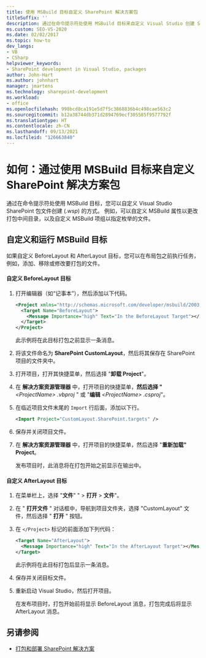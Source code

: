 ```yaml
---
title: 使用 MSBuild 目标自定义 SharePoint 解决方案包
titleSuffix: ''
description: 通过在命令提示符处使用 MSBuild 目标来自定义 Visual Studio 创建 SharePoint 解决方案包文件 ( .wsp) 的方式。
ms.custom: SEO-VS-2020
ms.date: 02/02/2017
ms.topic: how-to
dev_langs:
- VB
- CSharp
helpviewer_keywords:
- SharePoint development in Visual Studio, packages
author: John-Hart
ms.author: johnhart
manager: jmartens
ms.technology: sharepoint-development
ms.workload:
- office
ms.openlocfilehash: 998bcd8ca191e5d7f5c3868836b4c498cae563c2
ms.sourcegitcommit: b12a38744db371d2894769ecf305585f9577792f
ms.translationtype: HT
ms.contentlocale: zh-CN
ms.lasthandoff: 09/13/2021
ms.locfileid: "126663840"
---
```

# <a name="how-to-customize-a-sharepoint-solution-package-by-using-msbuild-targets"></a>如何：通过使用 MSBuild 目标来自定义 SharePoint 解决方案包
  通过在命令提示符处使用 MSBuild 目标，您可以自定义 Visual Studio SharePoint 包文件创建 (*.wsp*) 的方式。 例如，可以自定义 MSBuild 属性以更改打包中间目录，以及自定义 MSBuild 项组以指定枚举的文件。

## <a name="customize-and-run-msbuild-targets"></a>自定义和运行 MSBuild 目标
 如果自定义 BeforeLayout 和 AfterLayout 目标，您可以在布局包之前执行任务，例如，添加、移除或修改要打包的文件。

#### <a name="to-customize-the-beforelayout-target"></a>自定义 BeforeLayout 目标

1. 打开编辑器（如“记事本”），然后添加以下代码。

   ```xml
   <Project xmlns="http://schemas.microsoft.com/developer/msbuild/2003">
     <Target Name="BeforeLayout">
       <Message Importance="high" Text="In the BeforeLayout Target"></Message>
     </Target>
   </Project>
   ```

    此示例将在此目标打包之前显示一条消息。

2. 将该文件命名为 **SharePoint CustomLayout**，然后将其保存在 SharePoint 项目的文件夹中。

3. 打开项目，打开其快捷菜单，然后选择 "**卸载 Project**"。

4. 在 **解决方案资源管理器** 中，打开项目的快捷菜单，**然后选择 "** *\<ProjectName> .vbproj* " 或 "**编辑** *\<ProjectName> .csproj*"。

5. 在临近项目文件末尾的 `Import` 行后面，添加以下行。

   ```xml
   <Import Project="CustomLayout.SharePoint.targets" />
   ```

6. 保存并关闭项目文件。

7. 在 **解决方案资源管理器** 中，打开项目的快捷菜单，然后选择 "**重新加载" Project**。

   发布项目时，此消息将在打包开始之前显示在输出中。

#### <a name="to-customize-the-afterlayout-target"></a>自定义 AfterLayout 目标

1. 在菜单栏上，选择 "**文件**" "  >  **打开**  >  **文件**"。

2. 在 " **打开文件** " 对话框中，导航到项目文件夹，选择 "CustomLayout" 文件，然后选择 " **打开** " 按钮。

3. 在 `</Project>` 标记的前面添加下列代码：

   ```xml
   <Target Name="AfterLayout">
     <Message Importance="high" Text="In the AfterLayout Target"></Message>
   </Target>
   ```

    此示例将在此目标打包后显示一条消息。

4. 保存并关闭目标文件。

5. 重新启动 Visual Studio，然后打开项目。

   在发布项目时，打包开始前将显示 BeforeLayout 消息，打包完成后将显示 AfterLayout 消息。

## <a name="see-also"></a>另请参阅
- [打包和部署 SharePoint 解决方案](../sharepoint/packaging-and-deploying-sharepoint-solutions.md)

